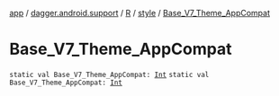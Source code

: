 [app](../../../index.md) / [dagger.android.support](../../index.md) / [R](../index.md) / [style](index.md) / [Base_V7_Theme_AppCompat](./-base_-v7_-theme_-app-compat.md)

# Base_V7_Theme_AppCompat

`static val Base_V7_Theme_AppCompat: `[`Int`](https://kotlinlang.org/api/latest/jvm/stdlib/kotlin/-int/index.html)
`static val Base_V7_Theme_AppCompat: `[`Int`](https://kotlinlang.org/api/latest/jvm/stdlib/kotlin/-int/index.html)